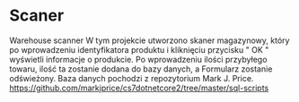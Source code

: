 # Scaner
Warehouse scanner
W tym projekcie utworzono skaner magazynowy, który po wprowadzeniu identyfikatora produktu i kliknięciu przycisku " OK " wyświetli informacje o produkcie. Po wprowadzeniu ilości przybyłego towaru, ilość ta zostanie dodana do bazy danych, a Formularz zostanie odświeżony.
Baza danych pochodzi z repozytorium Mark J. Price. https://github.com/markjprice/cs7dotnetcore2/tree/master/sql-scripts
